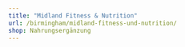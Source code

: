 ```yaml
---
title: "Midland Fitness & Nutrition"
url: /birmingham/midland-fitness-und-nutrition/
shop: Nahrungsergänzung
---
```

